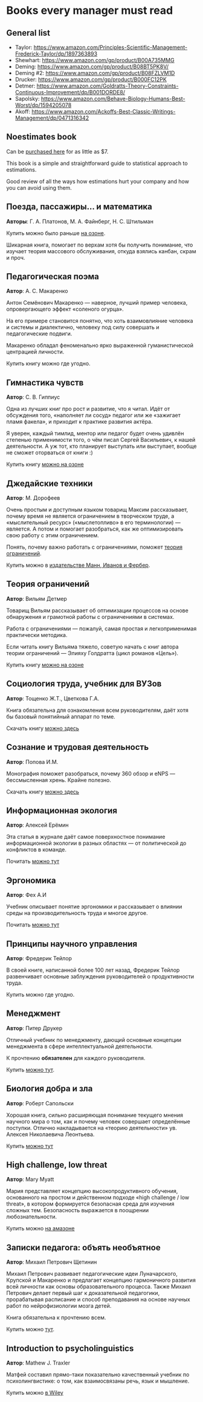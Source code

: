 # Books every manager must read

## General list
- Taylor: https://www.amazon.com/Principles-Scientific-Management-Frederick-Taylor/dp/1897363893
- Shewhart: https://www.amazon.com/gp/product/B00A735MMG
- Deming: https://www.amazon.com/gp/product/B08BT5PK8V/
- Deming #2: https://www.amazon.com/gp/product/B08FZLVM1D
- Drucker: https://www.amazon.com/gp/product/B000FC12PK
- Detmer: https://www.amazon.com/Goldratts-Theory-Constraints-Continuous-Improvement/dp/B001DORDE8/
- Sapolsky: https://www.amazon.com/Behave-Biology-Humans-Best-Worst/dp/1594205078
- Akoff: https://www.amazon.com/Ackoffs-Best-Classic-Writings-Management/dp/0471316342

## Noestimates book

Can be [purchased here](http://noestimatesbook.com) for as little as $7.

This book is a simple and straightforward guide to statistical approach to estimations.

Good review of all the ways how estimations hurt your company and how you can avoid using them.

## Поезда, пассажиры... и математика

**Авторы**: Г. А. Платонов, М. А. Файнберг, Н. С. Штильман

Купить можно было раньше [на озоне](https://www.ozon.ru/context/detail/id/20394638/).

Шикарная книга, помогает по верхам хотя бы получить понимание, что изучает теория массового обслуживания, откуда взялись канбан, скрам и проч.

## Педагогическая поэма

**Автор**: А. С. Макаренко

Антон Семёнович Макаренко — наверное, лучший пример человека, опровергающего эффект «соленого огурца».

На его примере становится понятно, что хоть взаимовлияние человека и системы и диалектично, человеку под силу совершать и педагогические подвиги.

Макаренко обладал феноменально ярко выраженной гуманистической центрацией личности.

Купить книгу можно где угодно.

## Гимнастика чувств

**Автор**: С. В. Гиппиус

Одна из лучших книг про рост и развитие, что я читал. Идёт от обсуждения того, «наполняет ли сосуд» педагог или же «зажигает пламя факела», и приходит к практике развития актёра.

Я уверен, каждый тимлид, ментор или педагог будет очень удивлён степенью применимости того, о чём писал Сергей Васильевич, к нашей деятельности. А уж тот, кто планирует выступать или выступает, вообще не сможет оторваться от книги :)

Купить книгу [можно на озоне](https://www.ozon.ru/product/akterskiy-trening-gimnastika-chuvstv-uchebnoe-posobie-dlya-spo-gippius-sergey-vasilevich-241208378/)

## Джедайские техники

**Автор**: М. Дорофеев

Очень простым и доступным языком товарищ Максим рассказывает, почему время не является ограничением в творческом труде, а «мыслительный ресурс» («мыслетопливо» в его терминологии) — является. А потом и помогает разобраться, как же оптимизировать свою работу с этим ограничением.

Понять, почему важно работать с ограничениями, поможет [теория ограничений](#теория-ограничений).

Купить можно в [издательстве Манн, Иванов и Фербер](https://www.mann-ivanov-ferber.ru/books/dzhedajskie-texniki/).

## Теория ограничений

**Автор**: Вильям Детмер

Товарищ Вильям рассказывает об оптимизации процессов на основе обнаружения и грамотной работы с ограничениями в системах.

Работа с ограничениями — пожалуй, самая простая и легкоприменимая практически методика.

Если читать книгу Вильяма тяжело, советую начать с книг автора теории ограничений — Элияху Голдратта (цикл романов «Цель»).

Купить книгу [можно на озоне](https://www.ozon.ru/context/detail/id/5288956/)

## Социология труда, учебник для ВУЗов

**Автор**: Тощенко Ж.Т., Цветкова Г.А.

Книга обязательна для ознакомления всем руководителям, даёт хотя бы базовый понятийный аппарат по теме.

Скачать книгу [можно здесь](https://www.isras.ru/files/File/publ/Toschenko_Zvetkova_soc_truda.pdf)

## Сознание и трудовая деятельность

**Автор**: Попова И.М.

Монография поможет разобраться, почему 360 обзор и eNPS — бессмысленная хрень. Крайне полезно.

Скачать книгу [можно здесь](http://sociolog.od.ua/docs/1985-soznanie-i-dejatelnost.pdf)

## Информационная экология

**Автор**: Алексей Ерёмин

Эта статья в журнале даёт самое поверхностное понимание информационной экологии в разных областях — от политической до конфликтов в команде.

Почитать [можно тут](https://www.researchgate.net/profile/Eryomin-Alexey/publication/240515256_Eryomin_A_Information_ecology_-_A_viewpoint/links/02e7e52ab73c81fe3e000000/Eryomin-A-Information-ecology-A-viewpoint.pdf?origin=publication_detail)

## Эргономика

**Автор**: Фех А.И

Учебник описывает понятие эргономики и рассказывает о влиянии среды на производительность труда и многое другое.

Почитать [можно тут](https://portal.tpu.ru/SHARED/f/FEHAI/for_students/Tab2/Tab2/IK_Fekh.pdf)

## Принципы научного управления

**Автор**: Фредерик Тейлор

В своей книге, написанной более 100 лет назад, Фредерик Тейлор развенчивает основные заблуждения руководителей о продуктивности труда.

Купить можно где угодно.

## Менеджмент

**Автор**: Питер Друкер

Отличный учебник по менеджменту, дающий основные концепции менеджмента в сфере интеллектуальной деятельности.

К прочтению **обязателен** для каждого руководителя.

Купить [можно тут](https://www.labirint.ru/books/231614/).

## Биология добра и зла

**Автор**: Роберт Сапольски

Хорошая книга, сильно расширяющая понимание текущего мнения научного мира о том, как и почему человек совершает определённые поступки. Отлично накладывается на «теорию деятельности» ув. Алексея Николаевича Леонтьева.

Купить [можно тут](https://www.litres.ru/robert-sapolski/biologiya-dobra-i-zla-kak-nauka-obyasnyaet-nashi-postupki/)

## High challenge, low threat

**Автор**: Mary Myatt

Мария представляет концепцию высокопродуктивного обучения, основанного на простом и действенном подходе «high challenge / low threat», в котором формируется безопасная среда для изучения сложных тем. Безопасность выражается в поощрении любознательности.

Купить можно [на амазоне](https://www.amazon.com/High-Challenge-Low-Threat-Leaders/dp/190971786X)

## Записки педагога: объять необъятное

**Автор**: Михаил Петрович Щетинин

Михаил Петрович развивает педагогические идеи Луначарского, Крупской и Макаренко и предлагает концепцию гармоничного развития всей личности как основы образовательного процесса. Также Михаил Петрович делает первый шаг к доказательной педагогики, прорабатывая расписание и способ преподавания на основе научных работ по нейрофизиологии мозга детей.

Книга обязательна к прочтению всем.

Купить можно [тут](https://www.labirint.ru/books/746160/).

## Introduction to psycholinguistics

**Автор**: Mathew J. Traxler

Матфей составил прямо-таки показательно качественный учебник по психолингвистике: о том, как взаимосвязаны речь, язык и мышление.

Купить можно [в Wiley](https://www.wiley.com/en-us/Introduction+to+Psycholinguistics%3A+Understanding+Language+Science-p-9781405198622)

